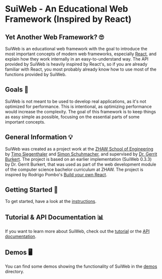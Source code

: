 # SuiWeb - An Educational Web Framework (Inspired by React)

## Yet Another Web Framework? 🙄

SuiWeb is an educational web framework with the goal to introduce the most important concepts of modern web frameworks, especially [React](https://reactjs.org/), and explain how they work internally in an easy-to-understand way. The API provided by SuiWeb is heavily inspired by React's, so if you are already familiar with React, you most probably already know how to use most of the functions provided by SuiWeb.


## Goals 🥅

SuiWeb is not meant to be used to develop real applications, as it's not optimized for performance. This is intentional, as optimizing performance would increase the complexity. The goal of this framework is to keep things as easy simple as possible, focusing on the essential parts of some important concepts.


## General Information 💡

SuiWeb was created as a project work at the [ZHAW School of Engineering](https://www.zhaw.ch/en/engineering/) by [Timo Siegenthaler](https://github.com/triumphvalley) and [Simon Schuhmacher](https://github.com/simonschuhmacher), and supervised by [Dr. Gerrit Burkert](https://github.com/gburkert). The project is based on an earlier implementation (SuiWeb 0.3.3) by Dr. Gerrit Burkert, that was used as part of the web development module of the computer science bachelor curriculum at ZHAW. The project is inspired by Rodrigo Pombo's [Build your own React](https://pomb.us/build-your-own-react/).


## Getting Started 🚀

To get started, have a look at the [instructions](getting-started.md).

## Tutorial & API Documentation 📊

If you want to learn more about SuiWeb, check out the [tutorial](https://suiweb.github.io/docs/tutorial) or the [API documentation](https://suiweb.github.io/docs/api).

## Demos 🖥️

You can find some demos showing the functionality of SuiWeb in the [demos](demos) directory.
